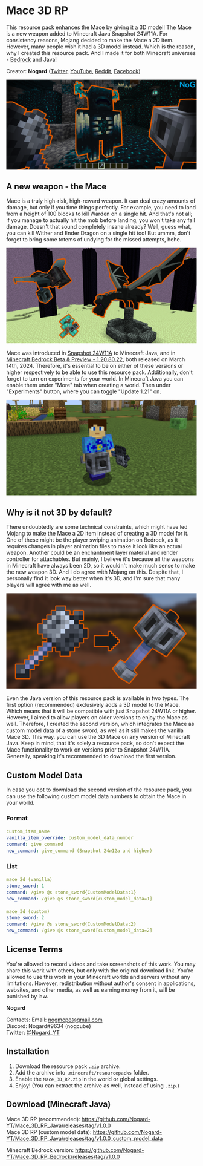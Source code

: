 # Mace 3D RP
This resource pack enhances the Mace by giving it a 3D model! The Mace is a new weapon added to Minecraft Java Snapshot 24W11A. For consistency reasons, Mojang decided to make the Mace a 2D item. However, many people wish it had a 3D model instead. Which is the reason, why I created this resource pack. And I made it for both Minecraft universes - [Bedrock](https://github.com/Nogard-YT/Mace_3D_RP_Bedrock) and Java!

Creator: **Nogard** ([Twitter](https://twitter.com/Nogard_YT), 
[YouTube](https://www.youtube.com/channel/UCPjuDppuSBB2fRiTl9UOQ5Q?sub_confirmation=1), 
[Reddit](https://www.reddit.com/user/Nogard_YT/), 
[Facebook](https://fb.me/Nogard.YT))  

![Mace](https://github.com/Nogard-YT/repo/blob/main/Mace_3D_RP_Java/images/key_art_mcpedl.png)

## A new weapon - the Mace
Mace is a truly high-risk, high-reward weapon. It can deal crazy amounts of damage, but only if you time things perfectly. For example, you need to land from a height of 100 blocks to kill Warden on a single hit. And that's not all; if you manage to actually hit the mob before landing, you won't take any fall damage. Doesn't that sound completely insane already? Well, guess what, you can kill Wither and Ender Dragon on a single hit too! But ummm, don't forget to bring some totems of undying for the missed attempts, hehe.

![Mace](https://github.com/Nogard-YT/repo/blob/main/Mace_3D_RP_Java/images/ender_dragon_elytra.png)

Mace was introduced in [Snapshot 24W11A](https://www.minecraft.net/en-us/article/minecraft-snapshot-24w11a) to Minecraft Java, and in [Minecraft Bedrock Beta & Preview - 1.20.80.22](https://www.minecraft.net/en-us/article/minecraft-preview-1-20-80-22), both released on March 14th, 2024. Therefore, it's essential to be on either of these versions or higher respectively to be able to use this resource pack. Additionally, don't forget to turn on experiments for your world. In Minecraft Java you can enable them under "More" tab when creating a world. Then under "Experiments" button, where you can toggle "Update 1.21" on. 

![Mace](https://github.com/Nogard-YT/repo/blob/main/Mace_3D_RP_Java/images/screenshot.png)

## Why is it not 3D by default?
There undoubtedly are some technical constraints, which might have led Mojang to make the Mace a 2D item instead of creating a 3D model for it. One of these might be the player swiping animation on Bedrock, as it requires changes in player animation files to make it look like an actual weapon. Another could be an enchantment layer material and render controller for attachables. But mainly, I believe it's because all the weapons in Minecraft have always been 2D, so it wouldn't make much sense to make the new weapon 3D. And I do agree with Mojang on this. Despite that, I personally find it look way better when it's 3D, and I'm sure that many players will agree with me as well.

![Mace](https://github.com/Nogard-YT/repo/blob/main/Mace_3D_RP_Java/images/2d_to_3d.png)

Even the Java version of this resource pack is available in two types. The first option (recommended) exclusively adds a 3D model to the Mace. Which means that it will be compatible with just Snapshot 24W11A or higher.  
However, I aimed to allow players on older versions to enjoy the Mace as well. Therefore, I created the second version, which integrates the Mace as custom model data of a stone sword, as well as it still makes the vanilla Mace 3D. This way, you can use the 3D Mace on any version of Minecraft Java. Keep in mind, that it's solely a resource pack, so don't expect the Mace functionality to work on versions prior to Snapshot 24W11A. Generally, speaking it's recommended to download the first version.  

## Custom Model Data
In case you opt to download the second version of the resource pack, you can use the following custom model data numbers to obtain the Mace in your world.  

### Format  
```yml
custom_item_name
vanilla_item_override: custom_model_data_number
command: give_command
new_command: give_command (Snapshot 24w12a and higher)
```

### List
```yml
mace_2d (vanilla)
stone_sword: 1
command: /give @s stone_sword{CustomModelData:1}
new_command: /give @s stone_sword[custom_model_data=1]

mace_3d (custom)
stone_sword: 2
command: /give @s stone_sword{CustomModelData:2}
new_command: /give @s stone_sword[custom_model_data=2]
```

## License Terms
You're allowed to record videos and take screenshots of this work. You may share this work with others, but only with the original download link. You're allowed to use this work in your Minecraft worlds and servers without any limitations. However, redistribution without author's consent in applications, websites, and other media, as well as earning money from it, will be punished by law. 

**Nogard**

Contacts: 
Email: nogmcpe@gmail.com  
Discord: Nogard#9634 (nogcube)  
Twitter: [@Nogard_YT](https://twitter.com/@Nogard_YT)

## Installation
1. Download the resource pack `.zip` archive.
2. Add the archive into `.minecraft/resourcepacks` folder.
5. Enable the `Mace_3D_RP.zip` in the world or global settings.
6. Enjoy! (You can extract the archive as well, instead of using `.zip`.)  

## Download (Minecraft Java)
Mace 3D RP (recommended): https://github.com/Nogard-YT/Mace_3D_RP_Java/releases/tag/v1.0.0  
Mace 3D RP (custom model data): https://github.com/Nogard-YT/Mace_3D_RP_Java/releases/tag/v1.0.0_custom_model_data  

Minecraft Bedrock version: https://github.com/Nogard-YT/Mace_3D_RP_Bedrock/releases/tag/v1.0.0  
